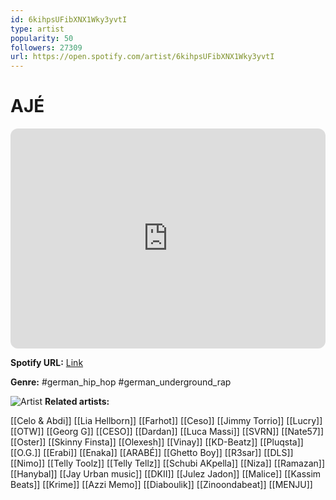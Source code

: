```yaml
---
id: 6kihpsUFibXNX1Wky3yvtI
type: artist
popularity: 50
followers: 27309
url: https://open.spotify.com/artist/6kihpsUFibXNX1Wky3yvtI
---
```

# AJÉ

<iframe style="border-radius:12px" src="https://open.spotify.com/embed/artist/6kihpsUFibXNX1Wky3yvtI" width="100%" height="352" frameBorder="0" allowfullscreen="" allow="autoplay; clipboard-write; encrypted-media; fullscreen; picture-in-picture" loading="lazy"></iframe>

**Spotify URL:** [Link](https://open.spotify.com/artist/6kihpsUFibXNX1Wky3yvtI)

**Genre:**  #german_hip_hop #german_underground_rap

![Artist](https://i.scdn.co/image/ab67616d0000b273e3dbc54b4619e4ad9de37224)
**Related artists:**

[[Celo & Abdi]]
[[Lia Hellborn]]
[[Farhot]]
[[Ceso]]
[[Jimmy Torrio]]
[[Lucry]]
[[OTW]]
[[Georg G]]
[[CESO]]
[[Dardan]]
[[Luca Massi]]
[[SVRN]]
[[Nate57]]
[[Oster]]
[[Skinny Finsta]]
[[Olexesh]]
[[Vinay]]
[[KD-Beatz]]
[[Pluqsta]]
[[O.G.]]
[[Erabi]]
[[Enaka]]
[[ARABÉ]]
[[Ghetto Boy]]
[[R3sar]]
[[DLS]]
[[Nimo]]
[[Telly Toolz]]
[[Telly Tellz]]
[[Schubi AKpella]]
[[Niza]]
[[Ramazan]]
[[Hanybal]]
[[Jay Urban music]]
[[DKII]]
[[Julez Jadon]]
[[Malice]]
[[Kassim Beats]]
[[Krime]]
[[Azzi Memo]]
[[Diaboulik]]
[[Zinoondabeat]]
[[MENJU]]

